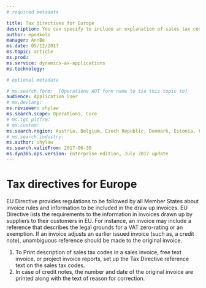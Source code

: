 ```yaml
---
# required metadata

title: Tax directives for Europe
description: You can specify to include an explanation of sales tax codes on sales invoices and project invoices. You can print reference numbers on sales invoices, free text invoices, and project invoices.
author: epodkolz 
manager: AnnBe
ms.date: 05/12/2017
ms.topic: article
ms.prod: 
ms.service: dynamics-ax-applications
ms.technology: 

# optional metadata

# ms.search.form:  [Operations AOT form name to tie this topic to]
audience: Application User
# ms.devlang: 
ms.reviewer: shylaw
ms.search.scope: Operations, Core
# ms.tgt_pltfrm: 
# ms.custom: 
ms.search.region: Austria, Belgium, Czech Republic, Denmark, Estonia, Finland, Germany, France, Hungary, Latvia, Lithuania, Netherlands, Norway, Poland, Spain, Sweden, Switzerland, Turkey, United Kingdom
# ms.search.industry: 
ms.author: shylaw
ms.search.validFrom: 2017-06-30 
ms.dyn365.ops.version: Enterprise edition, July 2017 update 
---
```


# Tax directives for Europe
EU Directive provides regulations to be followed by all Member States about invoice rules and information to be included in the draw up invoices. 
EU Directive lists the requirements to the information in invoices drawn up by suppliers to their customers in EU. For instance, an invoice may include a reference that describes the legal grounds for a VAT zero-rating or an exemption. If an invoice adjusts an earlier issued invoice (such as, a credit note), unambiguous reference should be made to the original invoice.
1. To Print description of sales tax codes in a sales invoice, free text invoice, or project invoice reports, set up the Tax Directive reference text on the sales tax codes.
2. In case of credit notes, the number and date of the original invoice are printed along with the text of reason for correction.



